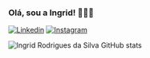 ### Olá, sou a Ingrid! 👋😊✨

[![Linkedin](https://img.shields.io/badge/LinkedIn-0077B5?style=for-the-badge&logo=linkedin&logoColor=white)](https://www.linkedin.com/in/ingrid-rodrigues-a40685214/)
[![Instagram](https://img.shields.io/badge/Instagram-E4405F?style=for-the-badge&logo=instagram&logoColor=white)](https://www.instagram.com/ingrid_wmz/)


![Ingrid Rodrigues da Silva GitHub stats](https://github-readme-stats.vercel.app/api?username=IngridRodSilva&show_icons=true&theme=material-palenight)






